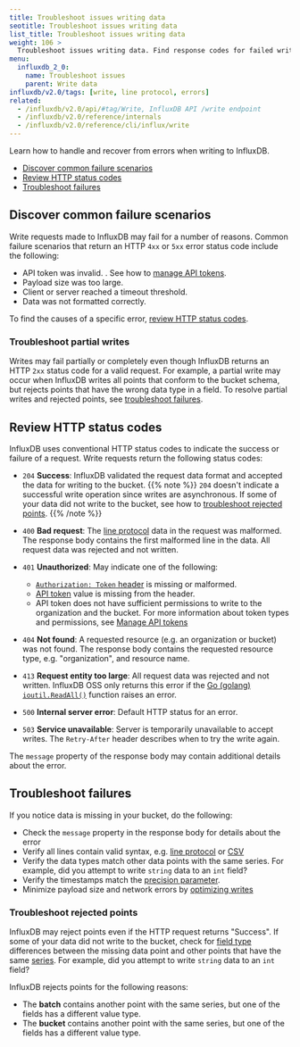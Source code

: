```yaml
---
title: Troubleshoot issues writing data
seotitle: Troubleshoot issues writing data
list_title: Troubleshoot issues writing data
weight: 106 >
  Troubleshoot issues writing data. Find response codes for failed writes. Discover how writes fail, from exceeding rate or payload limits, to syntax errors and schema conflicts. Find suggestions to fix failures.
menu:
  influxdb_2_0:
    name: Troubleshoot issues
    parent: Write data
influxdb/v2.0/tags: [write, line protocol, errors]
related:
  - /influxdb/v2.0/api/#tag/Write, InfluxDB API /write endpoint
  - /influxdb/v2.0/reference/internals
  - /influxdb/v2.0/reference/cli/influx/write
---
```

Learn how to handle and recover from errors when writing to InfluxDB.

- [Discover common failure scenarios](#discover-common-failure-scenarios)
- [Review HTTP status codes](#review-http-status-codes)
- [Troubleshoot failures](#troubleshoot-failures)

## Discover common failure scenarios

Write requests made to InfluxDB may fail for a number of reasons.
Common failure scenarios that return an HTTP `4xx` or `5xx` error status code include the following:

- API token was invalid. . See how to [manage API tokens](/influxdb/v2.0/security/tokens/).
- Payload size was too large.
- Client or server reached a timeout threshold.
- Data was not formatted correctly.

To find the causes of a specific error, [review HTTP status codes](#review-http-status-codes).

### Troubleshoot partial writes

Writes may fail partially or completely even though InfluxDB returns an HTTP `2xx` status code for a valid request.
For example, a partial write may occur when InfluxDB writes all points that conform to the bucket schema, but rejects points that have the wrong data type in a field.
To resolve partial writes and rejected points, see [troubleshoot failures](#troubleshoot-failures).

## Review HTTP status codes

InfluxDB uses conventional HTTP status codes to indicate the success or failure of a request.
Write requests return the following status codes:

- `204` **Success**: InfluxDB validated the request data format and accepted the data for writing to the bucket.
  {{% note %}}
  `204` doesn't indicate a successful write operation since writes are asynchronous.
  If some of your data did not write to the bucket, see how to [troubleshoot rejected points](#troubleshoot-rejected-points).
  {{% /note %}}

- `400` **Bad request**: The [line protocol](/influxdb/v2.0/reference/syntax/line-protocol/) data in the request was malformed.
        The response body contains the first malformed line in the data. All request data was rejected and not written.
- `401` **Unauthorized**: May indicate one of the following:
  - [`Authorization: Token` header](/influxdb/v2.0/api-guide/api_intro/#authentication) is missing or malformed.
  - [API token](/influxdb/v2.0/api-guide/api_intro/#authentication) value is missing from the header.
  - API token does not have sufficient permissions to write to the organization and the bucket. For more information about token types and permissions, see [Manage API tokens](/influxdb/v2.0/security/tokens/)
- `404` **Not found**: A requested resource (e.g. an organization or bucket) was not found. The response body contains the requested resource type, e.g. "organization", and resource name.
- `413` **Request entity too large**: All request data was rejected and not written. InfluxDB OSS only returns this error if the [Go (golang) `ioutil.ReadAll()`](https://pkg.go.dev/io/ioutil#ReadAll) function raises an error.
- `500` **Internal server error**: Default HTTP status for an error.
- `503` **Service unavailable**: Server is temporarily unavailable to accept writes. The `Retry-After` header describes when to try the write again.

The `message` property of the response body may contain additional details about the error.

## Troubleshoot failures

If you notice data is missing in your bucket, do the following:

- Check the `message` property in the response body for details about the error
- Verify all lines contain valid syntax, e.g. [line protocol](/influxdb/v2.0/reference/syntax/line-protocol/) or [CSV](/influxdb/v2.0/reference/syntax/annotated-csv/)
- Verify the data types match other data points with the same series.
  For example, did you attempt to write `string` data to an `int` field?
- Verify the timestamps match the [precision parameter](/influxdb/v2.0/write-data/#timestamp-precision).
- Minimize payload size and network errors by [optimizing writes](/influxdb/v2.0/write-data/best-practices/optimize-writes/)

### Troubleshoot rejected points

InfluxDB may reject points even if the HTTP request returns "Success".
If some of your data did not write to the bucket, check for [field type](/influxdb/v2.0/reference/key-concepts/data-elements/#field-value) differences between the missing data point and other points that have the same [series](/influxdb/v2.0/reference/key-concepts/data-elements/#series).
For example, did you attempt to write `string` data to an `int` field?

InfluxDB rejects points for the following reasons:
- The **batch** contains another point with the same series, but one of the fields has a different value type.
- The **bucket** contains another point with the same series, but one of the fields has a different value type.

